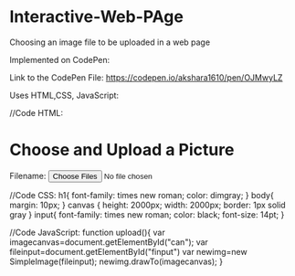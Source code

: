 # Interactive-Web-PAge
Choosing an image file to be uploaded in a web page

Implemented on CodePen:

Link to the CodePen File: https://codepen.io/akshara1610/pen/OJMwyLZ

Uses HTML,CSS, JavaScript:

//Code HTML:
<html>
  <script src=http://www.dukelearntoprogram.com/course1/common/js/image/SimpleImage.js>
</script>
<h1>Choose and Upload a Picture</h1>
<canvas id="can">
  
</canvas>
  
<p>
  Filename:
  <input type="file" multiple="false" accept="image/*" id="finput" onchange="upload()">
 
</p>
</html>


//Code CSS:
h1{
  font-family: times new roman;
  color: dimgray;
}
body{
  margin: 10px;
}
canvas
{
  height: 2000px;
  width: 2000px;
  border: 1px solid gray
}
input{
  font-family: times new roman;
  color: black;
  font-size: 14pt;
}

//Code JavaScript:
function upload(){
  var imagecanvas=document.getElementById("can");
  var fileinput=document.getElementById("finput")
  var newimg=new SimpleImage(fileinput);
  newimg.drawTo(imagecanvas);
}

